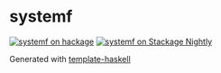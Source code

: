 # systemf
[![systemf on hackage](https://img.shields.io/hackage/v/systemf)](http://hackage.haskell.org/package/systemf)
[![systemf on Stackage Nightly](https://stackage.org/package/systemf/badge/nightly)](https://stackage.org/nightly/package/systemf)

Generated with [template-haskell](https://github.com/jonascarpay/template-haskell)
